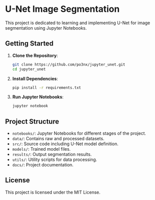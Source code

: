 # U-Net Image Segmentation

This project is dedicated to learning and implementing U-Net for image segmentation using Jupyter Notebooks.

## Getting Started

1. **Clone the Repository**:
   ```bash
   git clone https://github.com/po3nx/jupyter_unet.git
   cd jupyter_unet
   ```

2. **Install Dependencies**:
   ```bash
   pip install -r requirements.txt
   ```

3. **Run Jupyter Notebooks**:
   ```bash
   jupyter notebook
   ```

## Project Structure

- `notebooks/`: Jupyter Notebooks for different stages of the project.
- `data/`: Contains raw and processed datasets.
- `src/`: Source code including U-Net model definition.
- `models/`: Trained model files.
- `results/`: Output segmentation results.
- `utils/`: Utility scripts for data processing.
- `docs/`: Project documentation.

## License

This project is licensed under the MIT License.